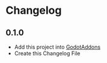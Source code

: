 # Changelog

## 0.1.0
- Add this project into [GodotAddons](https://github.com/Bigaston)
- Create this Changelog File